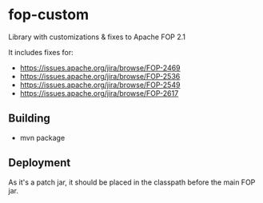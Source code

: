 # fop-custom
Library with customizations & fixes to Apache FOP 2.1

It includes fixes for:
  * https://issues.apache.org/jira/browse/FOP-2469
  * https://issues.apache.org/jira/browse/FOP-2536
  * https://issues.apache.org/jira/browse/FOP-2549
  * https://issues.apache.org/jira/browse/FOP-2617

## Building
  * mvn package

## Deployment

As it's a patch jar, it should be placed in the classpath before the main FOP jar.
